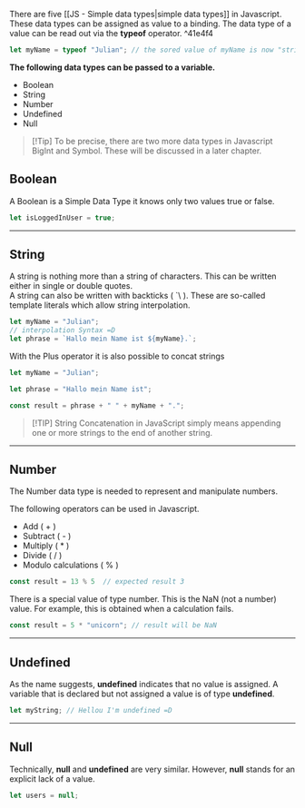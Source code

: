 There are five [[JS - Simple data types|simple data types]] in Javascript. These data types can be assigned as value to a binding. The data type of a value can be read out via the **typeof** operator. ^41e4f4

```Javascript
let myName = typeof "Julian"; // the sored value of myName is now "string"
```

**The following data types can be passed to a variable.**

-   Boolean
-   String
-   Number
-   Undefined
-   Null

>[!Tip] To be precise, there are two more data types in Javascript BigInt and Symbol. These will be discussed in a later chapter.

## Boolean

A Boolean is a Simple Data Type it knows only two values true or false.

```JavaScript
let isLoggedInUser = true;
```

---

## String

A string is nothing more than a string of characters. This can be written either in single or double quotes.  
A string can also be written with backticks ( \`\ ). These are so-called template literals which allow string interpolation.

```JavaScript
let myName = "Julian";
// interpolation Syntax =D
let phrase = `Hallo mein Name ist ${myName}.`;
```

With the Plus operator it is also possible to concat strings

```Javascript
let myName = "Julian";

let phrase = "Hallo mein Name ist";

const result = phrase + " " + myName + ".";
```


>[!TIP] String Concatenation in JavaScript simply means appending one or more strings to the end of another string.

---
## Number

The Number data type is needed to represent and manipulate numbers.  

The following operators can be used in Javascript.

-   Add ( + )
-   Subtract ( - )
-   Multiply ( * )
-   Divide ( / )
-   Modulo calculations ( % )

```JavaScript
const result = 13 % 5  // expected result 3
```

There is a special value of type number. This is the NaN (not a number) value. For example, this is obtained when a calculation fails.

```JavaScript
const result = 5 * "unicorn"; // result will be NaN
```

---

## Undefined

As the name suggests, **undefined** indicates that no value is assigned. A variable that is declared but not assigned a value is of type **undefined**.

```JavaScript
let myString; // Hellou I'm undefined =D
```

---
## Null

Technically, **null** and **undefined** are very similar. However, **null** stands for an explicit lack of a value.

```JavaScript
let users = null;
```


